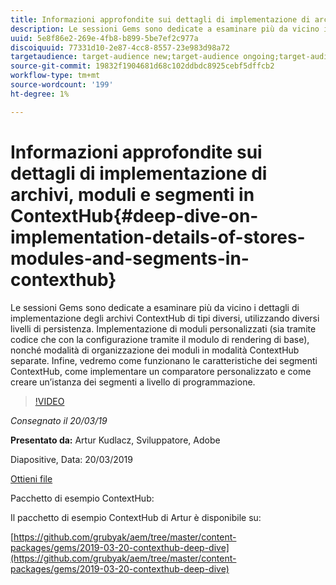 ```yaml
---
title: Informazioni approfondite sui dettagli di implementazione di archivi, moduli e segmenti in ContextHub
description: Le sessioni Gems sono dedicate a esaminare più da vicino i dettagli di implementazione degli archivi ContextHub di tipi diversi, utilizzando diversi livelli di persistenza. Implementazione di moduli personalizzati (sia tramite codice che con la configurazione tramite il modulo di rendering di base), nonché modalità di organizzazione dei moduli in modalità ContextHub separate. Infine, vedremo come funzionano le caratteristiche dei segmenti ContextHub, come implementare un comparatore personalizzato e come creare un’istanza dei segmenti a livello di programmazione.
uuid: 5e8f86e2-269e-4fb8-b899-5be7ef2c977a
discoiquuid: 77331d10-2e87-4cc8-8557-23e983d98a72
targetaudience: target-audience new;target-audience ongoing;target-audience upgrader
source-git-commit: 19832f1904681d68c102ddbdc8925cebf5dffcb2
workflow-type: tm+mt
source-wordcount: '199'
ht-degree: 1%

---
```



# Informazioni approfondite sui dettagli di implementazione di archivi, moduli e segmenti in ContextHub{#deep-dive-on-implementation-details-of-stores-modules-and-segments-in-contexthub}

Le sessioni Gems sono dedicate a esaminare più da vicino i dettagli di implementazione degli archivi ContextHub di tipi diversi, utilizzando diversi livelli di persistenza. Implementazione di moduli personalizzati (sia tramite codice che con la configurazione tramite il modulo di rendering di base), nonché modalità di organizzazione dei moduli in modalità ContextHub separate. Infine, vedremo come funzionano le caratteristiche dei segmenti ContextHub, come implementare un comparatore personalizzato e come creare un’istanza dei segmenti a livello di programmazione.

>[!VIDEO](https://video.tv.adobe.com/v/27010/?quality=9)

*Consegnato il 20/03/19*

**Presentato da:** Artur Kudlacz, Sviluppatore, Adobe

Diapositive, Data: 20/03/2019

[Ottieni file](assets/aem-gems-contexthubdeepdive-03202019.pdf)

Pacchetto di esempio ContextHub:

Il pacchetto di esempio ContextHub di Artur è disponibile su:

[https://github.com/grubyak/aem/tree/master/content-packages/gems/2019-03-20-contexthub-deep-dive](https://github.com/grubyak/aem/tree/master/content-packages/gems/2019-03-20-contexthub-deep-dive)

